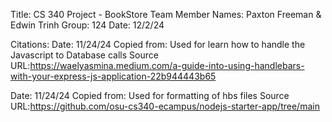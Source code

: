 
Title: CS 340 Project - BookStore
Team Member Names: Paxton Freeman & Edwin Trinh
Group: 124
Date: 12/2/24




Citations: 
Date: 11/24/24
Copied from: Used for learn how to handle the Javascript to Database calls
Source URL:https://waelyasmina.medium.com/a-guide-into-using-handlebars-with-your-express-js-application-22b944443b65

Date: 11/24/24
Copied from: Used for formatting of hbs files
Source URL:https://github.com/osu-cs340-ecampus/nodejs-starter-app/tree/main
